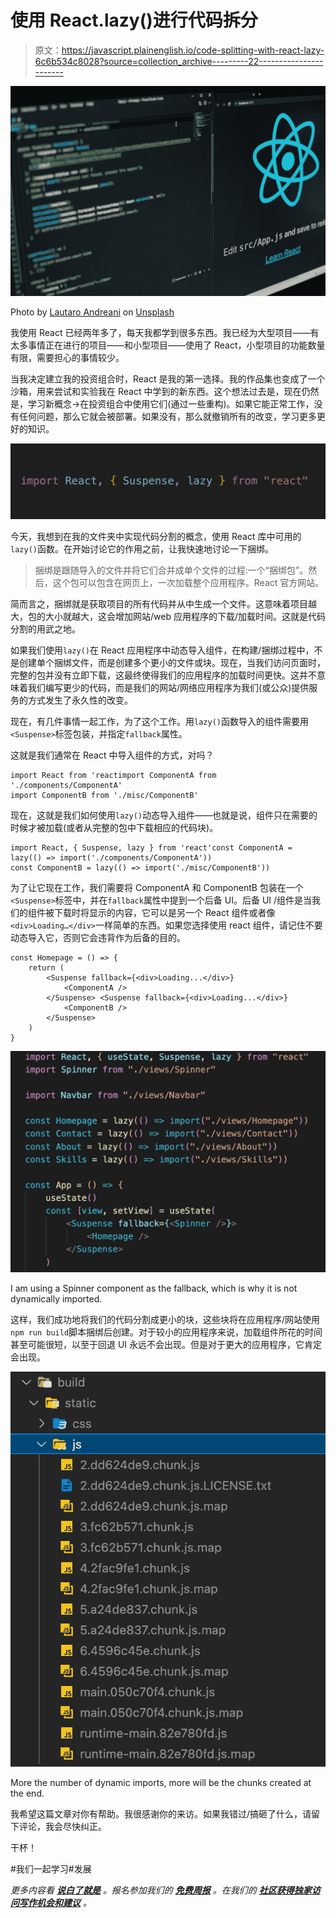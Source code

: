 # 使用 React.lazy()进行代码拆分

> 原文：<https://javascript.plainenglish.io/code-splitting-with-react-lazy-6c6b534c8028?source=collection_archive---------22----------------------->

![](img/1942aa03393b784c5071f53d0fc0af43.png)

Photo by [Lautaro Andreani](https://unsplash.com/@lautaroandreani?utm_source=medium&utm_medium=referral) on [Unsplash](https://unsplash.com?utm_source=medium&utm_medium=referral)

我使用 React 已经两年多了，每天我都学到很多东西。我已经为大型项目——有太多事情正在进行的项目——和小型项目——使用了 React，小型项目的功能数量有限，需要担心的事情较少。

当我决定建立我的投资组合时，React 是我的第一选择。我的作品集也变成了一个沙箱，用来尝试和实验我在 React 中学到的新东西。这个想法过去是，现在仍然是，学习新概念→在投资组合中使用它们(通过一些重构)。如果它能正常工作，没有任何问题，那么它就会被部署。如果没有，那么就撤销所有的改变，学习更多更好的知识。

![](img/cc25c52bd9b5bec1c6490fbc23d8aa4c.png)

今天，我想到在我的文件夹中实现代码分割的概念，使用 React 库中可用的`lazy()`函数。在开始讨论它的作用之前，让我快速地讨论一下捆绑。

> 捆绑是跟随导入的文件并将它们合并成单个文件的过程:一个“捆绑包”。然后，这个包可以包含在网页上，一次加载整个应用程序。React 官方网站。

简而言之，捆绑就是获取项目的所有代码并从中生成一个文件。这意味着项目越大，包的大小就越大，这会增加网站/web 应用程序的下载/加载时间。这就是代码分割的用武之地。

如果我们使用`lazy()`在 React 应用程序中动态导入组件，在构建/捆绑过程中，不是创建单个捆绑文件，而是创建多个更小的文件或块。现在，当我们访问页面时，完整的包并没有立即下载，这最终使得我们的应用程序的加载时间更快。这并不意味着我们编写更少的代码，而是我们的网站/网络应用程序为我们(或公众)提供服务的方式发生了永久性的改变。

现在，有几件事情一起工作，为了这个工作。用`lazy()`函数导入的组件需要用`<Suspense>`标签包装，并指定`fallback`属性。

这就是我们通常在 React 中导入组件的方式，对吗？

```
import React from 'reactimport ComponentA from './components/ComponentA'
import ComponentB from './misc/ComponentB'
```

现在，这就是我们如何使用`lazy()`动态导入组件——也就是说，组件只在需要的时候才被加载(或者从完整的包中下载相应的代码块)。

```
import React, { Suspense, lazy } from 'react'const ComponentA = lazy(() => import('./components/ComponentA'))
const ComponentB = lazy(() => import('./misc/ComponentB'))
```

为了让它现在工作，我们需要将 ComponentA 和 ComponentB 包装在一个`<Suspense>`标签中，并在`fallback`属性中提到一个后备 UI。后备 UI /组件是当我们的组件被下载时将显示的内容，它可以是另一个 React 组件或者像`<div>Loading…</div>`一样简单的东西。如果您选择使用 react 组件，请记住不要动态导入它，否则它会违背作为后备的目的。

```
const Homepage = () => {
    return (
        <Suspense fallback={<div>Loading...</div>}
            <ComponentA />
        </Suspense> <Suspense fallback={<div>Loading...</div>}
            <ComponentB />
        </Suspense>
    )
}
```

![](img/63d5584fed796400bbb50f275220124d.png)

I am using a Spinner component as the fallback, which is why it is not dynamically imported.

这样，我们成功地将我们的代码分割成更小的块，这些块将在应用程序/网站使用`npm run build`脚本捆绑后创建。对于较小的应用程序来说，加载组件所花的时间甚至可能很短，以至于回退 UI 永远不会出现。但是对于更大的应用程序，它肯定会出现。

![](img/f6a12d286a800211e07b630461eaf662.png)

More the number of dynamic imports, more will be the chunks created at the end.

我希望这篇文章对你有帮助。我很感谢你的来访。如果我错过/搞砸了什么，请留下评论，我会尽快纠正。

干杯！

#我们一起学习#发展

*更多内容看* [***说白了就是***](http://plainenglish.io/) *。报名参加我们的* [***免费周报***](http://newsletter.plainenglish.io/) *。在我们的* [***社区获得独家访问写作机会和建议***](https://discord.gg/GtDtUAvyhW) *。*